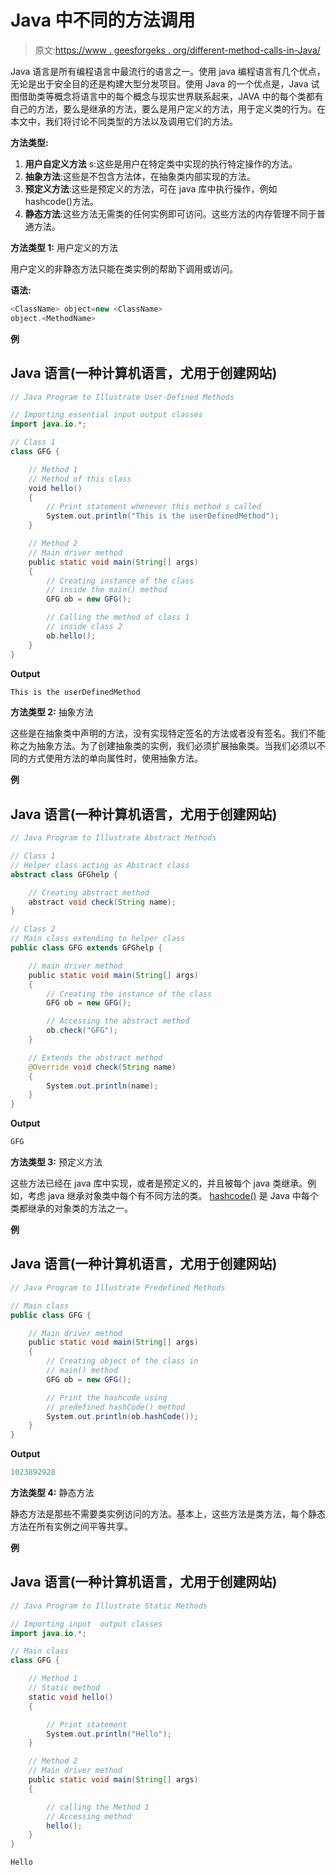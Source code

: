 # Java 中不同的方法调用

> 原文:[https://www . geesforgeks . org/different-method-calls-in-Java/](https://www.geeksforgeeks.org/different-method-calls-in-java/)

Java 语言是所有编程语言中最流行的语言之一。使用 java 编程语言有几个优点，无论是出于安全目的还是构建大型分发项目。使用 Java 的一个优点是，Java 试图借助类等概念将语言中的每个概念与现实世界联系起来，JAVA 中的每个类都有自己的方法，要么是继承的方法，要么是用户定义的方法，用于定义类的行为。在本文中，我们将讨论不同类型的方法以及调用它们的方法。

**方法类型:**

1.  **用户自定义方法** s:这些是用户在特定类中实现的执行特定操作的方法。
2.  **抽象方法**:这些是不包含方法体，在抽象类内部实现的方法。
3.  **预定义方法**:这些是预定义的方法，可在 java 库中执行操作，例如 hashcode()方法。
4.  **静态方法**:这些方法无需类的任何实例即可访问。这些方法的内存管理不同于普通方法。

**方法类型 1:** 用户定义的方法

用户定义的非静态方法只能在类实例的帮助下调用或访问。

**语法:**

```java
<ClassName> object=new <ClassName>
object.<MethodName>
```

**例**

## Java 语言(一种计算机语言，尤用于创建网站)

```java
// Java Program to Illustrate User-Defined Methods

// Importing essential input output classes
import java.io.*;

// Class 1
class GFG {

    // Method 1
    // Method of this class
    void hello()
    {
        // Print statement whenever this method s called
        System.out.println("This is the userDefinedMethod");
    }

    // Method 2
    // Main driver method
    public static void main(String[] args)
    {
        // Creating instance of the class
        // inside the main() method
        GFG ob = new GFG();

        // Calling the method of class 1
        // inside class 2
        ob.hello();
    }
}
```

**Output**

```java
This is the userDefinedMethod
```

**方法类型 2:** 抽象方法

这些是在抽象类中声明的方法，没有实现特定签名的方法或者没有签名。我们不能称之为抽象方法。为了创建抽象类的实例，我们必须扩展抽象类。当我们必须以不同的方式使用方法的单向属性时，使用抽象方法。

**例**

## Java 语言(一种计算机语言，尤用于创建网站)

```java
// Java Program to Illustrate Abstract Methods

// Class 1
// Helper class acting as Abstract class
abstract class GFGhelp {

    // Creating abstract method
    abstract void check(String name);
}

// Class 2
// Main class extending to helper class
public class GFG extends GFGhelp {

    // main driver method
    public static void main(String[] args)
    {
        // Creating the instance of the class
        GFG ob = new GFG();

        // Accessing the abstract method
        ob.check("GFG");
    }

    // Extends the abstract method
    @Override void check(String name)
    {
        System.out.println(name);
    }
}
```

**Output**

```java
GFG
```

**方法类型 3:** 预定义方法

这些方法已经在 java 库中实现，或者是预定义的，并且被每个 java 类继承。例如，考虑 java 继承对象类中每个有不同方法的类。 [hashcode()](https://www.geeksforgeeks.org/equals-hashcode-methods-java/) 是 Java 中每个类都继承的对象类的方法之一。

**例**

## Java 语言(一种计算机语言，尤用于创建网站)

```java
// Java Program to Illustrate Predefined Methods

// Main class
public class GFG {

    // Main driver method
    public static void main(String[] args)
    {
        // Creating object of the class in
        // main() method
        GFG ob = new GFG();

        // Print the hashcode using
        // predefined hashCode() method
        System.out.println(ob.hashCode());
    }
}
```

**Output**

```java
1023892928
```

**方法类型 4:** 静态方法

静态方法是那些不需要类实例访问的方法。基本上，这些方法是类方法，每个静态方法在所有实例之间平等共享。

**例**

## Java 语言(一种计算机语言，尤用于创建网站)

```java
// Java Program to Illustrate Static Methods

// Importing input  output classes
import java.io.*;

// Main class
class GFG {

    // Method 1
    // Static method
    static void hello()
    {

        // Print statement
        System.out.println("Hello");
    }

    // Method 2
    // Main driver method
    public static void main(String[] args)
    {

        // calling the Method 1
        // Accessing method
        hello();
    }
}
```

```java
Hello
```
